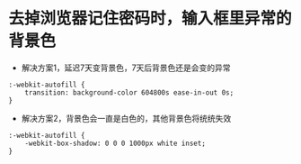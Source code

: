 # 去掉浏览器记住密码时，输入框里异常的背景色
* 解决方案1，延迟7天变背景色，7天后背景色还是会变的异常
```
:-webkit-autofill {
    transition: background-color 604800s ease-in-out 0s;
}
```
* 解决方案2，背景色会一直是白色的，其他背景色将统统失效
```
:-webkit-autofill {
    -webkit-box-shadow: 0 0 0 1000px white inset;
}
```
